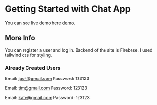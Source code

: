 # Getting Started with Chat App

You can see live demo here [demo](https://realtimechatappwithreact.netlify.app/).

## More Info

You can register a user and log in. Backend of the site is Firebase. I used tailwind css for styling. 

### Already Created Users

Email: jack@gmail.com
Password: 123123

Email: tim@gmail.com
Password: 123123

Email: kate@gmail.com
Password: 123123
